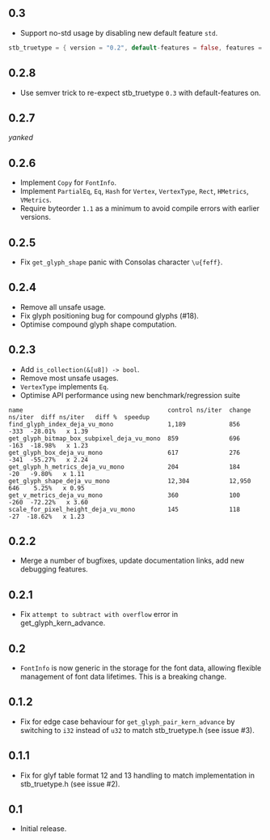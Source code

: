 ## 0.3
* Support no-std usage by disabling new default feature `std`.
```rust
stb_truetype = { version = "0.2", default-features = false, features = ["libm"] }
```

## 0.2.8
* Use semver trick to re-expect stb_truetype `0.3` with default-features on.

## 0.2.7
_yanked_

## 0.2.6
* Implement `Copy` for `FontInfo`.
* Implement `PartialEq`, `Eq`, `Hash` for `Vertex`, `VertexType`, `Rect`, `HMetrics`, `VMetrics`.
* Require byteorder `1.1` as a minimum to avoid compile errors with earlier versions.

## 0.2.5
* Fix `get_glyph_shape` panic with Consolas character `\u{feff}`.

## 0.2.4
* Remove all unsafe usage.
* Fix glyph positioning bug for compound glyphs (#18).
* Optimise compound glyph shape computation.

## 0.2.3
* Add `is_collection(&[u8]) -> bool`.
* Remove most unsafe usages.
* `VertexType` implements `Eq`.
* Optimise API performance using new benchmark/regression suite

```
name                                        control ns/iter  change ns/iter  diff ns/iter   diff %  speedup
find_glyph_index_deja_vu_mono               1,189            856                     -333  -28.01%   x 1.39
get_glyph_bitmap_box_subpixel_deja_vu_mono  859              696                     -163  -18.98%   x 1.23
get_glyph_box_deja_vu_mono                  617              276                     -341  -55.27%   x 2.24
get_glyph_h_metrics_deja_vu_mono            204              184                      -20   -9.80%   x 1.11
get_glyph_shape_deja_vu_mono                12,304           12,950                   646    5.25%   x 0.95
get_v_metrics_deja_vu_mono                  360              100                     -260  -72.22%   x 3.60
scale_for_pixel_height_deja_vu_mono         145              118                      -27  -18.62%   x 1.23
```

## 0.2.2
* Merge a number of bugfixes, update documentation links, add new debugging features.

## 0.2.1
* Fix `attempt to subtract with overflow` error in get_glyph_kern_advance.

## 0.2
* `FontInfo` is now generic in the storage for the font data, allowing flexible management of font data lifetimes. This is a breaking change.

## 0.1.2
* Fix for edge case behaviour for `get_glyph_pair_kern_advance` by switching to `i32` instead of `u32` to match stb_truetype.h (see issue #3).

## 0.1.1
* Fix for glyf table format 12 and 13 handling to match implementation in stb_truetype.h (see issue #2).

## 0.1
* Initial release.
